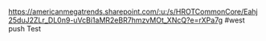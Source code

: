 https://americanmegatrends.sharepoint.com/:u:/s/HROTCommonCore/Eahj25duJ2ZLr_DL0n9-uVcBi1aMR2eBR7hmzvMOt_XNcQ?e=rXPa7g
#west push Test
